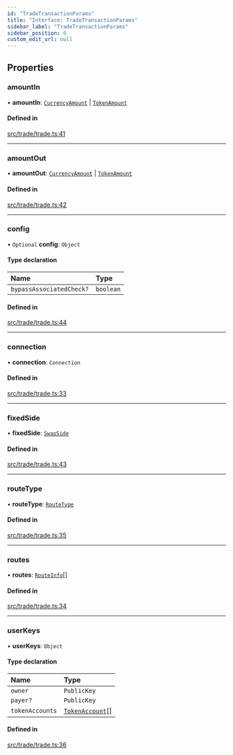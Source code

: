 ```yaml
---
id: "TradeTransactionParams"
title: "Interface: TradeTransactionParams"
sidebar_label: "TradeTransactionParams"
sidebar_position: 0
custom_edit_url: null
---
```


## Properties

### amountIn

• **amountIn**: [`CurrencyAmount`](../classes/CurrencyAmount.md) \| [`TokenAmount`](../classes/TokenAmount.md)

#### Defined in

[src/trade/trade.ts:41](https://github.com/raydium-io/raydium-sdk/blob/3d95730/src/trade/trade.ts#L41)

___

### amountOut

• **amountOut**: [`CurrencyAmount`](../classes/CurrencyAmount.md) \| [`TokenAmount`](../classes/TokenAmount.md)

#### Defined in

[src/trade/trade.ts:42](https://github.com/raydium-io/raydium-sdk/blob/3d95730/src/trade/trade.ts#L42)

___

### config

• `Optional` **config**: `Object`

#### Type declaration

| Name | Type |
| :------ | :------ |
| `bypassAssociatedCheck?` | `boolean` |

#### Defined in

[src/trade/trade.ts:44](https://github.com/raydium-io/raydium-sdk/blob/3d95730/src/trade/trade.ts#L44)

___

### connection

• **connection**: `Connection`

#### Defined in

[src/trade/trade.ts:33](https://github.com/raydium-io/raydium-sdk/blob/3d95730/src/trade/trade.ts#L33)

___

### fixedSide

• **fixedSide**: [`SwapSide`](../modules.md#swapside)

#### Defined in

[src/trade/trade.ts:43](https://github.com/raydium-io/raydium-sdk/blob/3d95730/src/trade/trade.ts#L43)

___

### routeType

• **routeType**: [`RouteType`](../modules.md#routetype)

#### Defined in

[src/trade/trade.ts:35](https://github.com/raydium-io/raydium-sdk/blob/3d95730/src/trade/trade.ts#L35)

___

### routes

• **routes**: [`RouteInfo`](RouteInfo.md)[]

#### Defined in

[src/trade/trade.ts:34](https://github.com/raydium-io/raydium-sdk/blob/3d95730/src/trade/trade.ts#L34)

___

### userKeys

• **userKeys**: `Object`

#### Type declaration

| Name | Type |
| :------ | :------ |
| `owner` | `PublicKey` |
| `payer?` | `PublicKey` |
| `tokenAccounts` | [`TokenAccount`](TokenAccount.md)[] |

#### Defined in

[src/trade/trade.ts:36](https://github.com/raydium-io/raydium-sdk/blob/3d95730/src/trade/trade.ts#L36)
